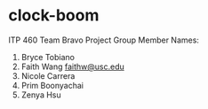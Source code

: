 # clock-boom
ITP 460 Team Bravo Project
Group Member Names:
1. Bryce Tobiano
2. Faith Wang faithw@usc.edu
3. Nicole Carrera
4. Prim Boonyachai 
5. Zenya Hsu
